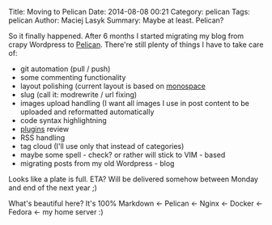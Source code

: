 Title: Moving to Pelican
Date: 2014-08-08 00:21
Category: pelican
Tags: pelican
Author: Maciej Lasyk
Summary: Maybe at least. Pelican?

So it finally happened. After 6 months I started migrating my blog from crapy
Wordpress to [Pelican](https://github.com/getpelican/pelican/). There're still plenty of things I have to take care of:

- git automation (pull / push)
- some commenting functionality
- layout polishing (current layout is based on [monospace](https://github.com/getpelican/pelican-themes/tree/master/monospace)
- slug (call it: modrewrite / url fixing)
- images upload handling (I want all images I use in post content to be uploaded and reformatted automatically
- code syntax highlightning
- [plugins](https://github.com/getpelican/pelican-plugins) review
- RSS handling
- tag cloud (I'll use only that instead of categories)
- maybe some spell - check? or rather will stick to VIM - based
- migrating posts from my old Wordpress - blog

Looks like a plate is full. ETA? Will be delivered somehow between Monday and
end of the next year ;)

What's beautiful here? It's 100% Markdown <- Pelican <- Nginx <- Docker <-
Fedora <- my home server :)
